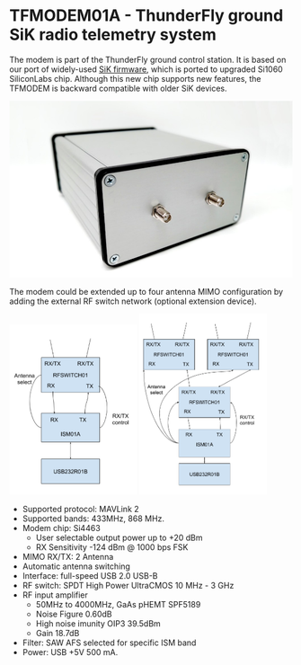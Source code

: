 # TFMODEM01A -  ThunderFly ground SiK radio telemetry system

The modem is part of the ThunderFly ground control station. It is based on our port of widely-used [SiK firmware](https://github.com/ThunderFly-aerospace/SiK), which is ported to upgraded Si1060 SiliconLabs chip. Although this new chip supports new features, the TFMODEM is backward compatible with older SiK devices.

![Modem front](doc/img/TFMODEM01A_front.jpg)

The modem could be extended up to four antenna MIMO configuration by adding the external RF switch network (optional extension device).

<p float="left">
<img src="doc/img/TFMODEM01_schematics.png" width="45%" />
<img src="/doc/img/TFMODEM01_multi_antenna_extension.png" width="45%" />
</p>



  * Supported protocol: MAVLink 2
  * Supported bands: 433MHz, 868 MHz.
  * Modem chip: Si4463
    * User selectable output power up to +20 dBm
    * RX Sensitivity -124 dBm @ 1000 bps FSK
  * MIMO RX/TX: 2 Antenna
  * Automatic antenna switching
  * Interface: full-speed USB 2.0 USB-B
  * RF switch: SPDT High Power UltraCMOS 10 MHz - 3 GHz
  * RF input amplifier
    * 50MHz to 4000MHz, GaAs pHEMT SPF5189
    * Noise Figure 0.60dB
    * High noise imunity OIP3 39.5dBm
    * Gain 18.7dB
  * Filter: SAW AFS selected for specific ISM band
  * Power: USB +5V 500 mA.
